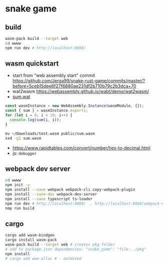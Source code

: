 # snake game
## build
```bash
wasm-pack build --target web
cd wwww
npm run dev # http://localhost:8080/ 
```


## wasm quickstart
- start from "web assembly start" commit https://github.com/Jerga99/snake-rust-game/commits/master/?before=5ceb15dee6f27f6880ae231df2b710b79c2b3dca+70
- wat2wasm https://webassembly.github.io/wabt/demo/wat2wasm/
- [sum.wat](snake_game/www/sum.wat)
```javascript
const wasmInstance = new WebAssembly.Instance(wasmModule, {});
const { sum } = wasmInstance.exports;
for (let i = 0; i < 10; i++) {
  console.log(sum(i, i));
}
```
```bash
mv ~/Downloads/test.wasm public/sum.wasm   
xxd -g1 sum.wasm
```
- https://www.rapidtables.com/convert/number/hex-to-decimal.html
- js: `debugger` 
  
## webpack dev server
```bash
cd wwww
npm init -y
npm install --save webpack webpack-cli copy-webpack-plugin
npm install --save-dev webpack-dev-server
npm install --save typescript ts-loader
npm run dev # http://localhost:8080/  , http://localhost:8080/webpack-dev-server
nmp run build
```
## cargo
```bash
cargo add wasm-bindgen
cargo install wasm-pack
wasm-pack build --target web # creates pkg folder
# add to package.json dependencies: "snake_game": "file:../pkg" 
npm install
# cargo add wee-alloc # - outdated
```
